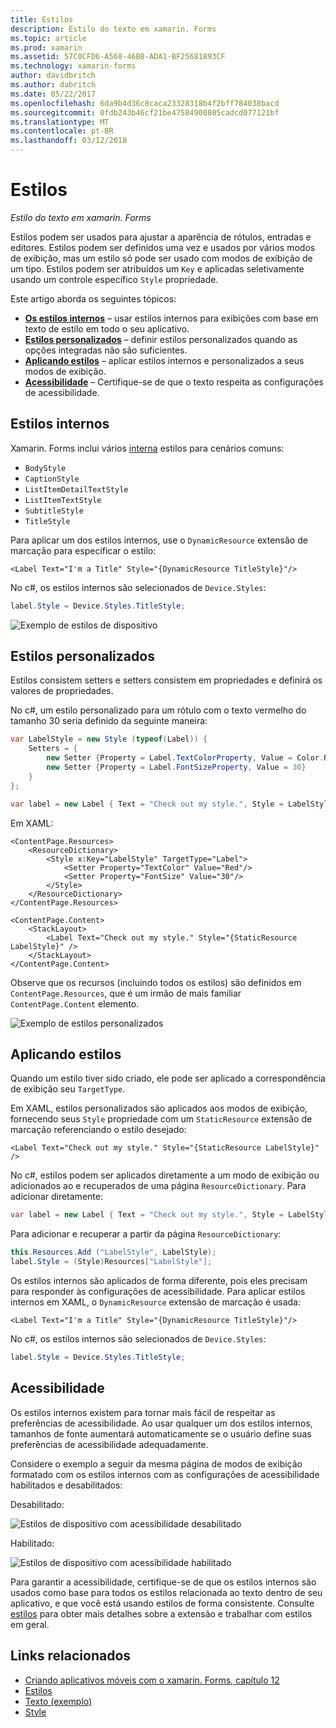 ```yaml
---
title: Estilos
description: Estilo do texto em xamarin. Forms
ms.topic: article
ms.prod: xamarin
ms.assetid: 57C0CFD6-A568-46B8-ADA1-BF25681893CF
ms.technology: xamarin-forms
author: davidbritch
ms.author: dabritch
ms.date: 05/22/2017
ms.openlocfilehash: 6da9b4d36c8caca23328318b4f2bff784038bacd
ms.sourcegitcommit: 0fdb243b46cf21be47584900805cadcd077121bf
ms.translationtype: MT
ms.contentlocale: pt-BR
ms.lasthandoff: 03/12/2018
---
```

# <a name="styles"></a>Estilos

_Estilo do texto em xamarin. Forms_


Estilos podem ser usados para ajustar a aparência de rótulos, entradas e editores. Estilos podem ser definidos uma vez e usados por vários modos de exibição, mas um estilo só pode ser usado com modos de exibição de um tipo.
Estilos podem ser atribuídos um `Key` e aplicadas seletivamente usando um controle específico `Style` propriedade.

Este artigo aborda os seguintes tópicos:

- **[Os estilos internos](#Built-In_Styles)**  &ndash; usar estilos internos para exibições com base em texto de estilo em todo o seu aplicativo.
- **[Estilos personalizados](#Custom_Styles)**  &ndash; definir estilos personalizados quando as opções integradas não são suficientes.
- **[Aplicando estilos](#Applying_Styles)**  &ndash; aplicar estilos internos e personalizados a seus modos de exibição.
- **[Acessibilidade](#Accessibility)**  &ndash; Certifique-se de que o texto respeita as configurações de acessibilidade.

<a name="Built-In_Styles" />

## <a name="built-in-styles"></a>Estilos internos

Xamarin. Forms inclui vários [interna](http://developer.xamarin.com/api/type/Xamarin.Forms.Device+Styles/) estilos para cenários comuns:

- `BodyStyle`
- `CaptionStyle`
- `ListItemDetailTextStyle`
- `ListItemTextStyle`
- `SubtitleStyle`
- `TitleStyle`

Para aplicar um dos estilos internos, use o `DynamicResource` extensão de marcação para especificar o estilo:

```xaml
<Label Text="I'm a Title" Style="{DynamicResource TitleStyle}"/>
```

No c#, os estilos internos são selecionados de `Device.Styles`:

```csharp
label.Style = Device.Styles.TitleStyle;
```

![](styles-images/builtinstyles.png "Exemplo de estilos de dispositivo")

<a name="Custom_Styles" />

## <a name="custom-styles"></a>Estilos personalizados

Estilos consistem setters e setters consistem em propriedades e definirá os valores de propriedades.

No c#, um estilo personalizado para um rótulo com o texto vermelho do tamanho 30 seria definido da seguinte maneira:

```csharp
var LabelStyle = new Style (typeof(Label)) {
    Setters = {
        new Setter {Property = Label.TextColorProperty, Value = Color.Red},
        new Setter {Property = Label.FontSizeProperty, Value = 30}
    }
};

var label = new Label { Text = "Check out my style.", Style = LabelStyle };
```

Em XAML:

```xaml
<ContentPage.Resources>
    <ResourceDictionary>
        <Style x:Key="LabelStyle" TargetType="Label">
            <Setter Property="TextColor" Value="Red"/>
            <Setter Property="FontSize" Value="30"/>
        </Style>
    </ResourceDictionary>
</ContentPage.Resources>

<ContentPage.Content>
    <StackLayout>
        <Label Text="Check out my style." Style="{StaticResource LabelStyle}" />
    </StackLayout>
</ContentPage.Content>
```

Observe que os recursos (incluindo todos os estilos) são definidos em `ContentPage.Resources`, que é um irmão de mais familiar `ContentPage.Content` elemento.

![](styles-images/customstyle.png "Exemplo de estilos personalizados")

<a name="Applying_Styles" />

## <a name="applying-styles"></a>Aplicando estilos

Quando um estilo tiver sido criado, ele pode ser aplicado a correspondência de exibição seu `TargetType`.

Em XAML, estilos personalizados são aplicados aos modos de exibição, fornecendo seus `Style` propriedade com um `StaticResource` extensão de marcação referenciando o estilo desejado:

```xaml
<Label Text="Check out my style." Style="{StaticResource LabelStyle}" />
```

No c#, estilos podem ser aplicados diretamente a um modo de exibição ou adicionados ao e recuperados de uma página `ResourceDictionary`. Para adicionar diretamente:

```csharp
var label = new Label { Text = "Check out my style.", Style = LabelStyle };
```

Para adicionar e recuperar a partir da página `ResourceDictionary`:

```csharp
this.Resources.Add ("LabelStyle", LabelStyle);
label.Style = (Style)Resources["LabelStyle"];
```

Os estilos internos são aplicados de forma diferente, pois eles precisam para responder às configurações de acessibilidade. Para aplicar estilos internos em XAML, o `DynamicResource` extensão de marcação é usada:

```xaml
<Label Text="I'm a Title" Style="{DynamicResource TitleStyle}"/>
```

No c#, os estilos internos são selecionados de `Device.Styles`:

```csharp
label.Style = Device.Styles.TitleStyle;
```

## <a name="accessibility"></a>Acessibilidade

Os estilos internos existem para tornar mais fácil de respeitar as preferências de acessibilidade. Ao usar qualquer um dos estilos internos, tamanhos de fonte aumentará automaticamente se o usuário define suas preferências de acessibilidade adequadamente.

Considere o exemplo a seguir da mesma página de modos de exibição formatado com os estilos internos com as configurações de acessibilidade habilitados e desabilitados:

Desabilitado:

![](styles-images/pre-access.png "Estilos de dispositivo com acessibilidade desabilitado")

Habilitado:

![](styles-images/post-access.png "Estilos de dispositivo com acessibilidade habilitado")

Para garantir a acessibilidade, certifique-se de que os estilos internos são usados como base para todos os estilos relacionada ao texto dentro de seu aplicativo, e que você está usando estilos de forma consistente. Consulte [estilos](~/xamarin-forms/user-interface/styles/index.md) para obter mais detalhes sobre a extensão e trabalhar com estilos em geral.


## <a name="related-links"></a>Links relacionados

- [Criando aplicativos móveis com o xamarin. Forms, capítulo 12](https://developer.xamarin.com/r/xamarin-forms/book/chapter12.pdf)
- [Estilos](~/xamarin-forms/user-interface/styles/index.md)
- [Texto (exemplo)](https://developer.xamarin.com/samples/xamarin-forms/UserInterface/Text)
- [Style](http://developer.xamarin.comhttps://developer.xamarin.com/api/type/Xamarin.Forms.Style/)
